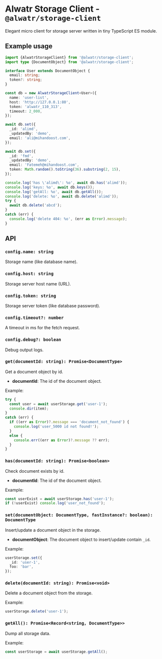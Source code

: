 # Alwatr Storage Client - `@alwatr/storage-client`

Elegant micro client for storage server written in tiny TypeScript ES module.

## Example usage

```ts
import {AlwatrStorageClient} from '@alwatr/storage-client';
import type {DocumentObject} from '@alwatr/storage-client';

interface User extends DocumentObject {
  email: string;
  token?: string;
}

const db = new AlwatrStorageClient<User>({
  name: 'user-list',
  host: 'http://127.0.0.1:80',
  token: 'alwatr_110_313',
  timeout: 2_000,
});

await db.set({
  _id: 'alimd',
  _updatedBy: 'demo',
  email: 'ali@mihandoost.com',
});

await db.set({
  _id: 'fmd',
  _updatedBy: 'demo',
  email: 'Fatemeh@mihandoost.com',
  token: Math.random().toString(36).substring(2, 15),
});

console.log('has \'alimd\': %o', await db.has('alimd'));
console.log('keys: %o', await db.keys());
console.log('getAll: %o', await db.getAll());
console.log('delete: %o', await db.delete('alimd'));
try {
  await db.delete('abcd');
}
catch (err) {
  console.log('delete 404: %o', (err as Error).message);
}
```

## API

### `config.name: string`

Storage name (like database name).

### `config.host: string`

Storage server host name (URL).

### `config.token: string`

Storage server token (like database password).

### `config.timeout?: number`

A timeout in ms for the fetch request.

### `config.debug?: boolean`

Debug output logs.

### `get(documentId: string): Promise<DocumentType>`

Get a document object by id.

- **documentId**: The id of the document object.

Example:

```ts
try {
  const user = await userStorage.get('user-1');
  console.dir(item);
}
catch (err) {
  if ((err as Error)?.message === 'document_not_found') {
    console.log('user_5000 id not found!');
  }
  else {
    console.err((err as Error)?.message ?? err);
  }
}
```

### `has(documentId: string): Promise<boolean>`

Check document exists by id.

- **documentId**: The id of the document object.

Example:

```ts
const userExist = await userStorage.has('user-1');
if (!userExist) console.log('user_not_found');
```

### `set(documentObject: DocumentType, fastInstance?: boolean): DocumentType`

Insert/update a document object in the storage.

- **documentObject**: The document object to insert/update contain `_id`.

Example:

```ts
userStorage.set({
  _id: 'user-1',
  foo: 'bar',
});
```

### `delete(documentId: string): Promise<void>`

Delete a document object from the storage.

Example:

```ts
userStorage.delete('user-1');
```

### `getAll(): Promise<Record<string, DocumentType>>`

Dump all storage data.

Example:

```ts
const userStorage = await userStorage.getAll();
```
